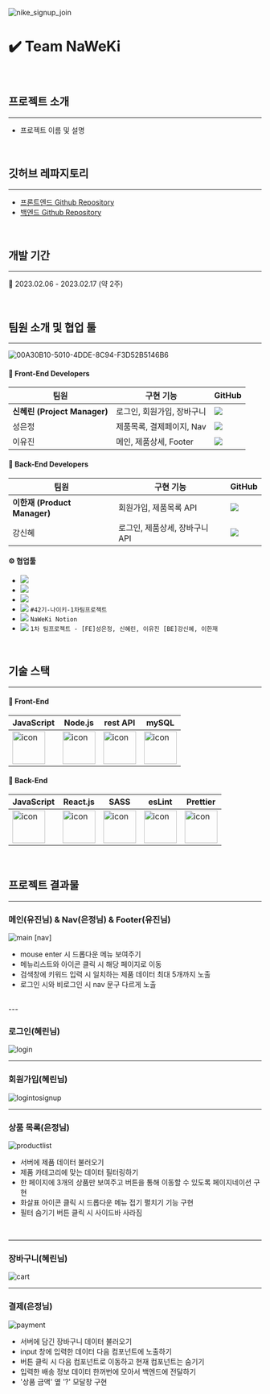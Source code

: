 ![nike_signup_join](https://user-images.githubusercontent.com/84219519/219575120-0058c92e-3555-47a5-bc63-813880821db7.png)

# ✔️ Team NaWeKi

<br/>

## 프로젝트 소개
___
* 프로젝트 이름 및 설명

<br/>

## 깃허브 레파지토리
___
* [프론트엔드 Github Repository](https://github.com/wecode-bootcamp-korea/42-1st-Naweki-frontend)
* [백엔드 Github Repository](https://github.com/wecode-bootcamp-korea/42-1st-Naweki-backend)

<br/>

## 개발 기간
---
📆 2023.02.06 - 2023.02.17 (약 2주)

<br/>

## 팀원 소개 및 협업 툴
---
![00A30B10-5010-4DDE-8C94-F3D52B5146B6](https://user-images.githubusercontent.com/84219519/219599794-43f1bddb-4465-4faa-bfd8-649600d2bd5b.JPEG)

#### 👥 Front-End Developers

|팀원|구현 기능|GitHub
|---|---|---|
|**신혜린 (Project Manager)**|로그인, 회원가입, 장바구니|<a href="https://github.com/shinheylynn"><img src="https://img.shields.io/badge/GitHub-181717?style=flat-square&logo=GitHub&logoColor=white&link=https://github.com/shinheylynn"/></a>
|성은정|제품목록, 결제페이지, Nav|<a href="https://github.com/eejungee"><img src="https://img.shields.io/badge/GitHub-181717?style=flat-square&logo=GitHub&logoColor=white&link=https://github.com/eejungee"/></a>|
|이유진|메인, 제품상세, Footer|<a href="https://github.com/yujinni"><img src="https://img.shields.io/badge/GitHub-181717?style=flat-square&logo=GitHub&logoColor=white&link=https://github.com/yujinni"/></a>|


#### 👥 Back-End Developers
|팀원|구현 기능|GitHub
|---|---|---|
|**이한재 (Product Manager)**|회원가입, 제품목록 API|<a href="https://github.com/jayhanjaelee"><img src="https://img.shields.io/badge/GitHub-181717?style=flat-square&logo=GitHub&logoColor=white&link=https://github.com/jayhanjaelee"/></a>|
|강신혜|로그인, 제품상세, 장바구니 API|<a href="https://github.com/ksh0123"><img src="https://img.shields.io/badge/GitHub-181717?style=flat-square&logo=GitHub&logoColor=white&link=https://github.com/ksh0123"/></a>|

#### ⚙️ 협업툴
* <img src="https://img.shields.io/badge/Git-F05032?style=for-the-badge&logo=Git&logoColor=white"/>
* <img src="https://img.shields.io/badge/GitHub-181717?style=for-the-badge&logo=GitHub&logoColor=White"/>
* <img src="https://img.shields.io/badge/VSCode-007ACC?style=for-the-badge&logo=VisualStudioCode&logoColor={로고 색깔}"/>
* <a href="https://wecode-bootcamp.slack.com/archives/C04MT4D7E4V"><img src="https://img.shields.io/badge/Slack-4A154B?style=for-the-badge&logo=Slack&logoColor=white&link=https://wecode-bootcamp.slack.com/archives/C04MT4D7E4V"/></a> `#42기-나이키-1차팀프로젝트`
* <a href="https://www.notion.so/Naweki-32dee3c2fb194c5a8d7bff86338d2e04?pvs=4"><img src="https://img.shields.io/badge/Notion-000000?style=for-the-badge&logo=Notion&logoColor=white&link=https://www.notion.so/Naweki-32dee3c2fb194c5a8d7bff86338d2e04?pvs=4"/></a> `NaWeKi Notion`
* <a href="https://trello.com/b/Kfd8YY1C/1%EC%B0%A8-%ED%8C%80%ED%94%84%EB%A1%9C%EC%A0%9D%ED%8A%B8-fe%EC%84%B1%EC%9D%80%EC%A0%95-%EC%8B%A0%ED%98%9C%EB%A6%B0-%EC%9D%B4%EC%9C%A0%EC%A7%84-be%EA%B0%95%EC%8B%A0%ED%98%9C-%EC%9D%B4%ED%95%9C%EC%9E%AC"><img src="https://img.shields.io/badge/Trello-0052CC?style=for-the-badge&logo=Trello&logoColor=white&link=https://trello.com/b/Kfd8YY1C/1%EC%B0%A8-%ED%8C%80%ED%94%84%EB%A1%9C%EC%A0%9D%ED%8A%B8-fe%EC%84%B1%EC%9D%80%EC%A0%95-%EC%8B%A0%ED%98%9C%EB%A6%B0-%EC%9D%B4%EC%9C%A0%EC%A7%84-be%EA%B0%95%EC%8B%A0%ED%98%9C-%EC%9D%B4%ED%95%9C%EC%9E%AC"/></a> `1차 팀프로젝트 - [FE]성은정, 신혜린, 이유진 [BE]강신혜, 이한재`


<br/>

## 기술 스택
----
#### 📁 Front-End
|JavaScript|Node.js|rest API|mySQL|
|---|---|---|---|
|<div style="display: flex; align-items: flex-start;"><img src="https://techstack-generator.vercel.app/js-icon.svg" alt="icon" width="65" height="65" /></div>|<div style="display: flex; align-items: flex-start;"><img src="https://techstack-generator.vercel.app/nginx-icon.svg" alt="icon" width="65" height="65" /></div>|<div style="display: flex; align-items: flex-start;"><img src="https://techstack-generator.vercel.app/restapi-icon.svg" alt="icon" width="65" height="65" /></div>|<div style="display: flex; align-items: flex-start;"><img src="https://techstack-generator.vercel.app/mysql-icon.svg" alt="icon" width="65" height="65" /></div>|

#### 📁 Back-End
|JavaScript|React.js|SASS|esLint|Prettier|
|---|---|---|---|---|
|<div style="display: flex; align-items: flex-start;"><img src="https://techstack-generator.vercel.app/js-icon.svg" alt="icon" width="65" height="65" /></div>|<div style="display: flex; align-items: flex-start;"><img src="https://techstack-generator.vercel.app/react-icon.svg" alt="icon" width="65" height="65" /></div>|<div style="display: flex; align-items: flex-start;"><img src="https://techstack-generator.vercel.app/sass-icon.svg" alt="icon" width="65" height="65" /></div>|<div style="display: flex; align-items: flex-start;"><img src="https://techstack-generator.vercel.app/eslint-icon.svg" alt="icon" width="65" height="65" /></div>|<div style="display: flex; align-items: flex-start;"><img src="https://techstack-generator.vercel.app/prettier-icon.svg" alt="icon" width="65" height="65" /></div>|

<br/>

## 프로젝트 결과물
---
### 메인(유진님) & Nav(은정님) & Footer(유진님)
![main](https://user-images.githubusercontent.com/84219519/219610952-2940b085-bcfe-417b-8c15-52ca0d763ecd.gif)
[nav]
* mouse enter 시 드롭다운 메뉴 보여주기
* 메뉴리스트와 아이콘 클릭 시 해당 페이지로 이동
* 검색창에 키워드 입력 시 일치하는 제품 데이터 최대 5개까지 노출
* 로그인 시와 비로그인 시 nav 문구 다르게 노출
<br/>
---

### 로그인(혜린님)
![login](https://user-images.githubusercontent.com/84219519/219603997-0ccf9f1d-d198-4de8-a141-a5f2a13bc8f3.gif)
<br/>

---

### 회원가입(혜린님)
![logintosignup](https://user-images.githubusercontent.com/84219519/219610868-20f3bb37-52ad-4615-9d90-2f37db55dcad.gif)
<br/>

---

### 상품 목록(은정님)
![productlist](https://user-images.githubusercontent.com/84219519/219604155-77b27b5b-8df3-42df-b837-babef7e08f93.gif)
* 서버에 제품 데이터 불러오기
* 제품 카테고리에 맞는 데이터 필터링하기
* 한 페이지에 3개의 상품만 보여주고 버튼을 통해 이동할 수 있도록 페이지네이션 구현
* 화살표 아이콘 클릭 시 드롭다운 메뉴 접기 펼치기 기능 구현
* 필터 숨기기 버튼 클릭 시 사이드바 사라짐
<br/>

---

### 장바구니(혜린님)
![cart](https://user-images.githubusercontent.com/84219519/219604174-1f74c1fe-2ed3-4e44-b92d-6b5699754092.gif)
<br/>

---

### 결제(은정님)
![payment](https://user-images.githubusercontent.com/84219519/219610213-39078ab4-bb1c-4031-82e1-8b6da556143b.gif)
* 서버에 담긴 장바구니 데이터 불러오기
* input 창에 입력한 데이터 다음 컴포넌트에 노출하기
* 버튼 클릭 시 다음 컴포넌트로 이동하고 현재 컴포넌트는 숨기기
* 입력한 배송 정보 데이터 한꺼번에 모아서 백엔드에 전달하기
* '상품 금액' 옆 '?' 모달창 구현

